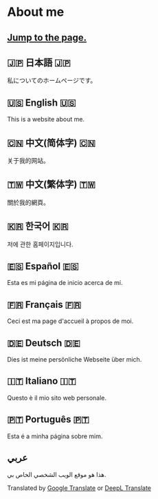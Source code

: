 # About me

## [Jump to the page.](https://pw56.github.io/)

## 🇯🇵 日本語 🇯🇵
私についてのホームページです。

## 🇺🇸 English 🇺🇸
This is a website about me.

## 🇨🇳 中文(简体字) 🇨🇳
关于我的网站。

## 🇹🇼 中文(繁体字) 🇹🇼
關於我的網頁。

## 🇰🇷 한국어 🇰🇷
저에 관한 홈페이지입니다.

## 🇪🇸 Español 🇪🇸
Esta es mi página de inicio acerca de mí.

## 🇫🇷 Français 🇫🇷
Ceci est ma page d'accueil à propos de moi.

## 🇩🇪 Deutsch 🇩🇪
Dies ist meine persönliche Webseite über mich.

## 🇮🇹 Italiano 🇮🇹
Questo è il mio sito web personale.

## 🇵🇹 Português 🇵🇹
Esta é a minha página sobre mim.

## عربي
هذا هو موقع الويب الشخصي الخاص بي.

Translated by [Google Translate](https://translate.google.com/) or [DeepL Translate](https://www.deepl.com/)
